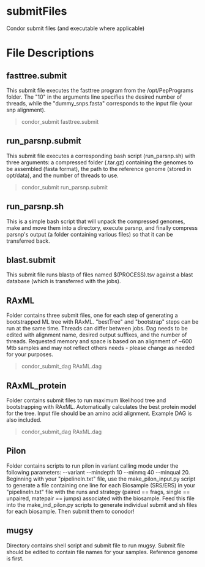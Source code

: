 submitFiles
===========

Condor submit files (and executable where applicable)

File Descriptions
=================
fasttree.submit
---------------
This submit file executes the fasttree program from the /opt/PepPrograms folder. The "10" in the arguments line specifies the desired number of threads, while the "dummy_snps.fasta" corresponds to the input file (your snp alignment). 

>condor_submit fasttree.submit

run_parsnp.submit
-----------------
This submit file executes a corresponding bash script (run_parsnp.sh) with three arguments: a compressed folder (.tar.gz) containing the genomes to be assembled (fasta format), the path to the reference genome (stored in opt/data), and the number of threads to use.

>condor_submit run_parsnp.submit

run_parsnp.sh
-------------
This is a simple bash script that will unpack the compressed genomes, make and move them into a directory, execute parsnp, and finally compress parsnp's output (a folder containing various files) so that it can be transferred back. 

blast.submit
------------
This submit file runs blastp of files named $(PROCESS).tsv against a blast
database (which is transferred with the jobs).

RAxML
------------
Folder contains three submit files, one for each step of generating a bootstrapped ML tree with RAxML. "bestTree" and "bootstrap" steps can be run at the same time. Threads can differ between jobs. Dag needs to be edited with alignment name, desired output suffixes, and the number of threads. Requested memory and space is based on an alignment of ~600 Mtb samples and may not reflect others needs - please change as needed for your purposes.

>condor_submit_dag RAxML.dag

RAxML_protein
-------------
Folder contains submit files to run maximum likelihood tree and bootstrapping with RAxML. Automatically calculates the best protein model for the tree. Input file should be an amino acid alignment. Example DAG is also included. 

>condor_submit_dag RAxML.dag

Pilon
------------
Folder contains scripts to run pilon in variant calling mode under the following parameters: --variant --mindepth 10 --minmq 40 --minqual 20. Beginning with your "pipelineIn.txt" file, use the make_pilon_input.py script to generate a file containing one line for each Biosample (SRS/ERS) in your "pipelineIn.txt" file with the runs and strategy (paired == frags, single == unpaired, matepair == jumps) associated with the biosample. Feed this file into the make_ind_pilon.py scripts to generate individual submit and sh files for each biosample. Then submit them to conodor!

mugsy
------------
Directory contains shell script and submit file to run mugsy. Submit file should
be edited to contain file names for your samples. Reference genome is first.
